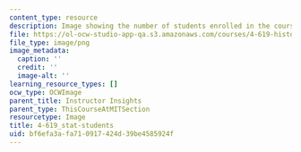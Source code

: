 ```yaml
---
content_type: resource
description: Image showing the number of students enrolled in the course.
file: https://ol-ocw-studio-app-qa.s3.amazonaws.com/courses/4-619-historiography-of-islamic-architecture-fall-2014/bf6efa3afa710917424d39be4585924f_4-619_stat-stundets.png
file_type: image/png
image_metadata:
  caption: ''
  credit: ''
  image-alt: ''
learning_resource_types: []
ocw_type: OCWImage
parent_title: Instructor Insights
parent_type: ThisCourseAtMITSection
resourcetype: Image
title: 4-619_stat-students
uid: bf6efa3a-fa71-0917-424d-39be4585924f
---
```

